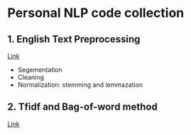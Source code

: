 # Personal NLP code collection

## 1. English Text Preprocessing
[Link](https://github.com/ChiYeungLaw/myNLP/tree/master/TextPreprocessing)
- Segementation
- Cleaning
- Normalization: stemming and lemmazation

## 2. Tfidf and Bag-of-word method
[Link](https://github.com/ChiYeungLaw/myNLP/tree/master/Tfidf-BoW)